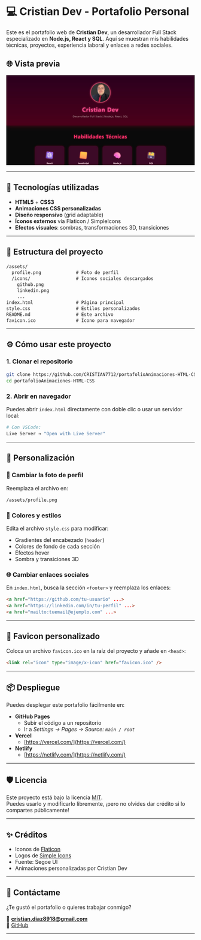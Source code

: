 
# 💻 Cristian Dev - Portafolio Personal

Este es el portafolio web de **Cristian Dev**, un desarrollador Full Stack especializado en **Node.js, React y SQL**. Aquí se muestran mis habilidades técnicas, proyectos, experiencia laboral y enlaces a redes sociales.

## 🌐 Vista previa

![Vista previa del portafolio](./assets/readme/review.jpg) <!-- Reemplaza con una imagen si tienes -->

---

## 🚀 Tecnologías utilizadas

- **HTML5** + **CSS3**    
- **Animaciones CSS personalizadas**
- **Diseño responsivo** (grid adaptable)
- **Íconos externos** vía Flaticon / SimpleIcons
- **Efectos visuales**: sombras, transformaciones 3D, transiciones

---

## 📁 Estructura del proyecto

```
/assets/
  profile.png             # Foto de perfil
  /icons/                 # Íconos sociales descargados
    github.png
    linkedin.png
    ...
index.html                # Página principal
style.css                 # Estilos personalizados
README.md                 # Este archivo
favicon.ico               # Ícono para navegador
```

---

## ⚙️ Cómo usar este proyecto

### 1. Clonar el repositorio

```bash
git clone https://github.com/CRISTIAN7712/portafolioAnimaciones-HTML-CSS.git
cd portafolioAnimaciones-HTML-CSS
```

### 2. Abrir en navegador

Puedes abrir `index.html` directamente con doble clic o usar un servidor local:

```bash
# Con VSCode:
Live Server → "Open with Live Server"
```

---

## 🎨 Personalización

### 📸 Cambiar la foto de perfil

Reemplaza el archivo en:
```bash
/assets/profile.png
```

### 🎨 Colores y estilos

Edita el archivo `style.css` para modificar:
- Gradientes del encabezado (`header`)
- Colores de fondo de cada sección
- Efectos hover
- Sombra y transiciones 3D

### 🌐 Cambiar enlaces sociales

En `index.html`, busca la sección `<footer>` y reemplaza los enlaces:

```html
<a href="https://github.com/tu-usuario" ...>
<a href="https://linkedin.com/in/tu-perfil" ...>
<a href="mailto:tuemail@ejemplo.com" ...>
```

---

## 📲 Favicon personalizado

Coloca un archivo `favicon.ico` en la raíz del proyecto y añade en `<head>`:

```html
<link rel="icon" type="image/x-icon" href="favicon.ico" />
```

---

## 📦 Despliegue

Puedes desplegar este portafolio fácilmente en:

- **GitHub Pages**
  - Subir el código a un repositorio
  - Ir a _Settings → Pages → Source: `main / root`_
- **Vercel**
  - [https://vercel.com/](https://vercel.com/)
- **Netlify**
  - [https://netlify.com/](https://netlify.com/)

---

## 🛡️ Licencia

Este proyecto está bajo la licencia [MIT](LICENSE).  
Puedes usarlo y modificarlo libremente, ¡pero no olvides dar crédito si lo compartes públicamente!

---

## ✨ Créditos

- Iconos de [Flaticon](https://www.flaticon.com/)
- Logos de [Simple Icons](https://simpleicons.org/)
- Fuente: Segoe UI
- Animaciones personalizadas por Cristian Dev

---

## 🙌 Contáctame

¿Te gustó el portafolio o quieres trabajar conmigo?

📧 **cristian.diaz8918@gmail.com**   
🐙 [GitHub](https://github.com/CRISTIAN7712)

---
